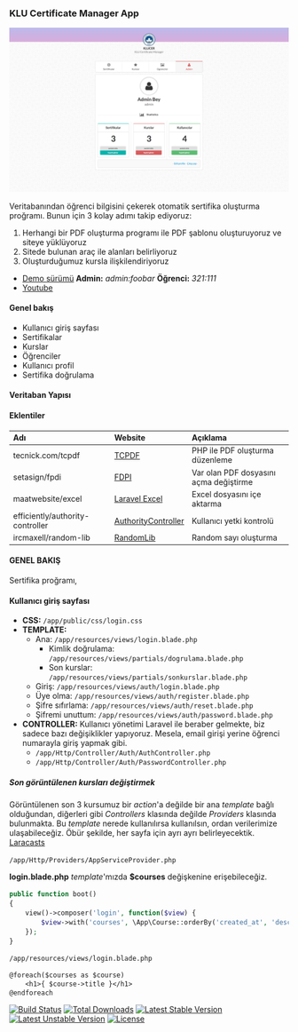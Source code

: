 ### KLU Certificate Manager App

![prev](public/prev.png)

Veritabanından öğrenci bilgisini çekerek otomatik sertifika oluşturma proğramı. Bunun için 3 kolay adımı takip ediyoruz:

1. Herhangi bir PDF oluşturma programı ile PDF şablonu oluşturuyoruz ve siteye yüklüyoruz
2. Sitede bulunan araç ile alanları belirliyoruz
3. Oluşturduğumuz kursla ilişkilendiriyoruz  


* [Demo sürümü](http://certificate.byethost5.com) __Admin:__ _admin:foobar_ __Öğrenci:__ _321:111_
* [Youtube](https://www.youtube.com/watch?v=Z7se1D1R0s4)

#### Genel bakış

* Kullanıcı giriş sayfası
* Sertifikalar
* Kurslar
* Öğrenciler
* Kullanıcı profil
* Sertifika doğrulama

#### Veritaban Yapısı


#### Eklentiler

| Adı                              | Website               | Açıklama                               |
|:---------------------------------|:----------------------|:---------------------------------------|
| tecnick.com/tcpdf                | [TCPDF]               | PHP ile PDF oluşturma düzenleme        |
| setasign/fpdi                    | [FDPI]                | Var olan PDF dosyasını açma değiştirme |
| maatwebsite/excel                | [Laravel Excel]       | Excel dosyasını içe aktarma            |
| efficiently/authority-controller | [AuthorityController] | Kullanıcı yetki kontrolü               |
| ircmaxell/random-lib             | [RandomLib]           | Random sayı oluşturma                  |

[TCPDF]: http://www.tcpdf.org/
[FDPI]: http://www.setasign.com/products/fpdi/about/
[Laravel Excel]: http://www.maatwebsite.nl/laravel-excel/docs
[AuthorityController]: https://github.com/efficiently/authority-controller
[RandomLib]: https://github.com/ircmaxell/RandomLib


#### GENEL BAKIŞ

Sertifika proğramı, 

#### Kullanıcı giriş sayfası

* __CSS:__ `/app/public/css/login.css`
* __TEMPLATE:__ 
    * Ana: `/app/resources/views/login.blade.php`
        * Kimlik doğrulama: `/app/resources/views/partials/dogrulama.blade.php`
        * Son kurslar: `/app/resources/views/partials/sonkurslar.blade.php`
    * Giriş: `/app/resources/views/auth/login.blade.php`
    * Üye olma: `/app/resources/views/auth/register.blade.php`
    * Şifre sıfırlama: `/app/resources/views/auth/reset.blade.php`
    * Şifremi unuttum: `/app/resources/views/auth/password.blade.php`
* __CONTROLLER:__ Kullanıcı yönetimi Laravel ile beraber gelmekte, biz sadece bazı değişiklikler yapıyoruz. Mesela, email girişi yerine öğrenci numarayla giriş yapmak gibi.
    * `/app/Http/Controller/Auth/AuthController.php`
    * `/app/Http/Controller/Auth/PasswordController.php`

##### Son görüntülenen kursları değiştirmek

Görüntülenen son 3 kursumuz bir _action_'a değilde bir ana _template_ bağlı olduğundan, diğerleri gibi _Controllers_ klasında değilde _Providers_ klasında bulunmakta. Bu _template_ nerede kullanılırsa kullanılsın, ordan verilerimize ulaşabileceğiz. Öbür şekilde, her sayfa için ayrı ayrı belirleyecektik. [Laracasts](https://laracasts.com/series/laravel-5-fundamentals)

`/app/Http/Providers/AppServiceProvider.php`

__login.blade.php__ _template_'mızda __$courses__ değişkenine erişebileceğiz.

```php
public function boot()
{
    view()->composer('login', function($view) {
        $view->with('courses', \App\Course::orderBy('created_at', 'desc')->limit(3)->get());
    });
}
```

`/app/resources/views/login.blade.php`

```blade
@foreach($courses as $course)
    <h1>{ $course->title }</h1>
@endforeach
```

[![Build Status](https://travis-ci.org/laravel/framework.svg)](https://travis-ci.org/laravel/framework)
[![Total Downloads](https://poser.pugx.org/laravel/framework/downloads.svg)](https://packagist.org/packages/laravel/framework)
[![Latest Stable Version](https://poser.pugx.org/laravel/framework/v/stable.svg)](https://packagist.org/packages/laravel/framework)
[![Latest Unstable Version](https://poser.pugx.org/laravel/framework/v/unstable.svg)](https://packagist.org/packages/laravel/framework)
[![License](https://poser.pugx.org/laravel/framework/license.svg)](https://packagist.org/packages/laravel/framework)